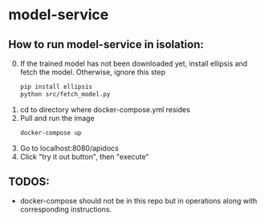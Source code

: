 # model-service


## How to run model-service in isolation:
0. If the trained model has not been downloaded yet, install ellipsis and fetch the model. Otherwise, ignore this step
    ```bash
    pip install ellipsis
    python src/fetch_model.py
    ```
1. cd to directory where docker-compose.yml resides
2. Pull and run the image 
     ```bash
    docker-compose up
    ```
3. Go to localhost:8080/apidocs
4. Click "try it out button", then "execute" 

## TODOS:
- docker-compose should not be in this repo but in operations along with corresponding instructions. 
